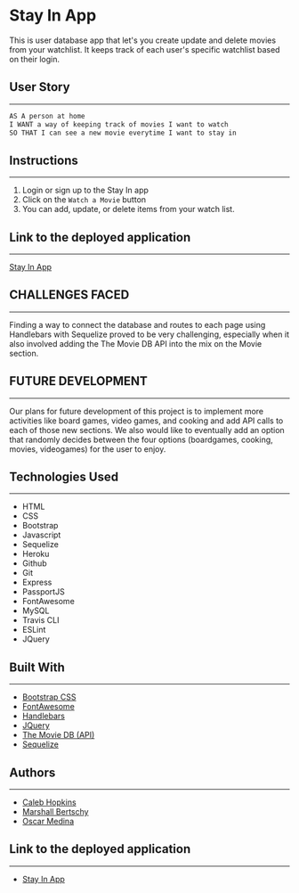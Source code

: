 # Stay In App

This is user database app that let's you create update and delete movies from your watchlist. It keeps track of each user's specific watchlist based on their login.

## User Story
* * *
```md
AS A person at home
I WANT a way of keeping track of movies I want to watch
SO THAT I can see a new movie everytime I want to stay in
```

## Instructions
* * *
1) Login or sign up to the Stay In app 
2) Click on the `Watch a Movie` button
3) You can add, update, or delete items from your watch list.

## Link to the deployed application
* * *
[Stay In App](https://stayingin.herokuapp.com/)

## CHALLENGES FACED
* * *
Finding a way to connect the database and routes to each page using Handlebars with Sequelize proved to be very challenging, especially when it also involved adding the The Movie DB API into the mix on the Movie section.

## FUTURE DEVELOPMENT
* * *
Our plans for future development of this project is to implement more activities like board games, video games, and cooking and add API calls to each of those new sections. We also would like to eventually add an option that randomly decides between the four options (boardgames, cooking, movies, videogames) for the user to enjoy.

## Technologies Used
* * *
- HTML
- CSS
- Bootstrap
- Javascript
- Sequelize
- Heroku
- Github
- Git
- Express
- PassportJS
- FontAwesome
- MySQL
- Travis CLI
- ESLint
- JQuery

## Built With
* * *
- [Bootstrap CSS](https://getbootstrap.com/)
- [FontAwesome](https://fontawesome.com/)
- [Handlebars](https://handlebarsjs.com/)
- [JQuery](https://jquery.com/)
- [The Movie DB (API)](https://www.themoviedb.org/)
- [Sequelize](https://sequelize.org/)

## Authors
* * *
* [Caleb Hopkins](https://github.com/calebthecreative)
* [Marshall Bertschy](https://github.com/Marshallb98)
* [Oscar Medina](https://github.com/ogmedina)

## Link to the deployed application
* * *
* [Stay In App](https://stayingin.herokuapp.com/)